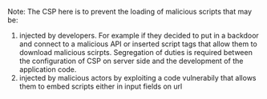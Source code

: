 Note: The CSP here is to prevent the loading of malicious scripts that may be:

1) injected by developers. For example if they decided to put in a backdoor and connect to a malicious API or inserted script tags that allow them to download malicious scirpts. Segregation of duties is required between the configuration of CSP on server side and the development of the application code.
2) injected by malicious actors by exploiting a code vulnerabily that allows them to embed scripts either in input fields on url